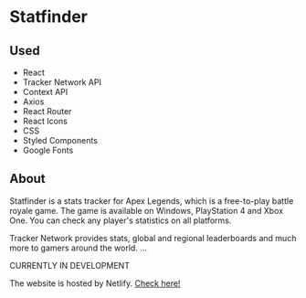 # Statfinder

## Used

- React
- Tracker Network API
- Context API
- Axios
- React Router
- React Icons
- CSS
- Styled Components
- Google Fonts

## About

Statfinder is a stats tracker for Apex Legends, which is a free-to-play battle royale game. The game is available on Windows, PlayStation 4 and Xbox One. You can check any player's statistics on all platforms.

Tracker Network provides stats, global and regional leaderboards and much more to gamers around the world.
...

CURRENTLY IN DEVELOPMENT

The website is hosted by Netlify. [Check here!](https://statfinder.netlify.com/)
